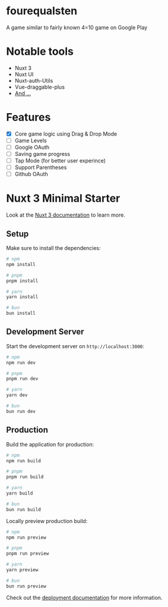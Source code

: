# fourequalsten
A game similar to fairly known 4=10 game on Google Play
# Notable tools
- Nuxt 3
- Nuxt UI
- Nuxt-auth-Utils
- Vue-draggable-plus
- [And ...](https://github.com/ParsaJR/fourequalsten/blob/master/package-lock.json)
# Features

- [X] Core game logic using Drag & Drop Mode
- [ ] Game Levels
- [ ] Google OAuth
- [ ] Saving game progress
- [ ] Tap Mode (for better user experince)
- [ ] Support Parentheses
- [ ] Github OAuth

# Nuxt 3 Minimal Starter

Look at the [Nuxt 3 documentation](https://nuxt.com/docs/getting-started/introduction) to learn more.

## Setup

Make sure to install the dependencies:

```bash
# npm
npm install

# pnpm
pnpm install

# yarn
yarn install

# bun
bun install
```

## Development Server

Start the development server on `http://localhost:3000`:

```bash
# npm
npm run dev

# pnpm
pnpm run dev

# yarn
yarn dev

# bun
bun run dev
```

## Production

Build the application for production:

```bash
# npm
npm run build

# pnpm
pnpm run build

# yarn
yarn build

# bun
bun run build
```

Locally preview production build:

```bash
# npm
npm run preview

# pnpm
pnpm run preview

# yarn
yarn preview

# bun
bun run preview
```

Check out the [deployment documentation](https://nuxt.com/docs/getting-started/deployment) for more information.
